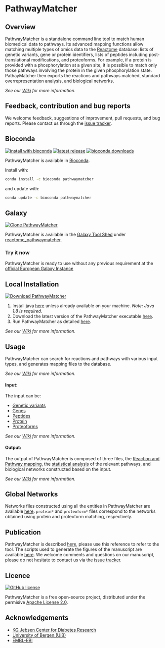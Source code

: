 PathwayMatcher
======

## Overview

PathwayMatcher is a standalone command line tool to match human biomedical data to pathways. Its advanced mapping functions allow matching multiple types of omics data to the [Reactome](http://www.reactome.org/) database: lists of genetic variants, gene or protein identifiers, lists of peptides including post-translational modifications, and proteoforms. For example, if a protein is provided with a phosphorylation at a given site, it is possible to match only those pathways involving the protein in the given phosphorylation state. PathayMatcher then exports the reactions and pathways matched, standard overrepresentation analysis, and biological networks.  

*See our [Wiki](https://github.com/PathwayAnalysisPlatform/PathwayMatcher/wiki) for more information.*

## Feedback, contribution and bug reports

We welcome feedback, suggestions of improvement, pull requests, and bug reports. Please contact us through the [issue tracker](https://github.com/PathwayAnalysisPlatform/PathwayMatcher/issues).

## Bioconda

[![install with bioconda](https://img.shields.io/badge/install%20with-bioconda-brightgreen.svg?style=flat-square)](http://bioconda.github.io/recipes/pathwaymatcher/README.html)
[![latest release](https://anaconda.org/bioconda/pathwaymatcher/badges/latest_release_date.svg)](http://bioconda.github.io/recipes/pathwaymatcher/README.html)
[![bioconda downloads](https://anaconda.org/bioconda/pathwaymatcher/badges/downloads.svg)](http://bioconda.github.io/recipes/pathwaymatcher/README.html)

PathwayMatcher is available in [Bioconda](https://anaconda.org/bioconda/pathwaymatcher). 

Install with:

```bash
conda install -c bioconda pathwaymatcher
```

and update with:

```bash
conda update -c bioconda pathwaymatcher
```

## Galaxy
[![Clone PathwayMatcher](https://img.shields.io/badge/clone%20in-galaxy-brightgreen.svg?style=flat-square)](https://toolshed.g2.bx.psu.edu/view/galaxyp/reactome_pathwaymatcher/f66af2b04a98)

PathwayMatcher is available in the [Galaxy Tool Shed](https://toolshed.g2.bx.psu.edu) under [reactome_pathwaymatcher](https://toolshed.g2.bx.psu.edu/repository?repository_id=6d75f02b86acc421).

### Try it now

PathwayMatcher is ready to use without any previous requirement at the [official European Galaxy Instance](https://usegalaxy.eu/?tool_id=toolshed.g2.bx.psu.edu%2Frepos%2Fgalaxyp%2Freactome_pathwaymatcher%2Freactome_pathwaymatcher)


## Local Installation
[![Download PathwayMatcher](https://img.shields.io/badge/download-all%20platforms-brightgreen.svg?style=flat-square)](https://github.com/PathwayAnalysisPlatform/PathwayMatcher/releases)

1. Install java [here](https://www.java.com/en/download) unless already available on your machine. _Note: Java 1.8 is required._
2. Download the latest version of the PathwayMatcher executable [here](https://github.com/PathwayAnalysisPlatform/PathwayMatcher/releases).
3. Run PathwayMatcher as detailed [here](https://github.com/PathwayAnalysisPlatform/PathwayMatcher/wiki/Usage).

*See our [Wiki](https://github.com/PathwayAnalysisPlatform/PathwayMatcher/wiki/Installation) for more information.*

## Usage

PathwayMatcher can search for reactions and pathways with various input types, and generates mapping files to the database.

*See our [Wiki](https://github.com/PathwayAnalysisPlatform/PathwayMatcher/wiki/Usage) for more information.*

#### Input:

The input can be:
* [Genetic variants](https://github.com/PathwayAnalysisPlatform/PathwayMatcher/wiki/Input#genetic-variants)
* [Genes](https://github.com/PathwayAnalysisPlatform/PathwayMatcher/wiki/Input#genes)
* [Peptides](https://github.com/PathwayAnalysisPlatform/PathwayMatcher/wiki/Input#peptides)
* [Protein](https://github.com/PathwayAnalysisPlatform/PathwayMatcher/wiki/Input#proteins)
* [Proteoforms](https://github.com/PathwayAnalysisPlatform/PathwayMatcher/wiki/Input#proteoforms)

*See our [Wiki](https://github.com/PathwayAnalysisPlatform/PathwayMatcher/wiki/Input) for more information.*

#### Output:

The output of PathwayMatcher is composed of three files, the [Reaction and Pathway mapping](https://github.com/PathwayAnalysisPlatform/PathwayMatcher/wiki/Output#search), the [statistical analysis](https://github.com/PathwayAnalysisPlatform/PathwayMatcher/wiki/Output#analysis) of the relevant pathways, and biological networks constructed based on the input.

*See our [Wiki](https://github.com/PathwayAnalysisPlatform/PathwayMatcher/wiki/Output) for more information.*

## Global Networks

Networks files constructed using all the entities in PathwayMatcher are available [here](https://github.com/PathwayAnalysisPlatform/Networks). `protein*` and `proteoform*` files correspond to the networks obtained using protein and proteoform matching, respectively.

## Publication

PathwayMatcher is described [here](https://doi.org/10.1101/375097), please use this reference to refer to the tool. The scripts used to generate the figures of the manuscript are available [here](https://github.com/PathwayAnalysisPlatform/PathwayMatcher/tree/master/docs/figures/scripts). We welcome comments and questions on our manuscript, please do not hesitate to contact us via the [issue tracker](https://github.com/PathwayAnalysisPlatform/PathwayMatcher/issues).

## Licence
[![GitHub license](http://dmlc.github.io/img/apache2.svg)](https://github.com/PathwayAnalysisPlatform/PathwayMatcher/blob/master/LICENSE.txt)

PathwayMatcher is a free open-source project, distributed under the permisive [Apache License 2.0](https://github.com/PathwayAnalysisPlatform/PathwaySearch/blob/master/LICENSE.txt "Apache Licence"). 

## Acknowledgements

* [KG Jebsen Center for Diabetes Research](http://www.uib.no/en/diabetes "KG Jebsen Center for Diabetes Research Homepage")
* [University of Bergen (UiB)](http://www.uib.no/en "UiB's Homepage")
* [EMBL-EBI](http://www.ebi.ac.uk/ "EBI's Homepage")

